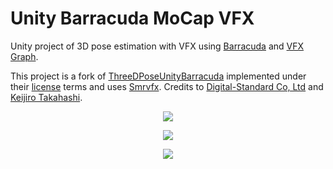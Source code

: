 # Unity Barracuda MoCap VFX

Unity project of 3D pose estimation with VFX using [Barracuda](https://github.com/Unity-Technologies/barracuda-release) and [VFX Graph](https://unity.com/visual-effect-graph).

This project is a fork of [ThreeDPoseUnityBarracuda](https://github.com/digital-standard/ThreeDPoseUnityBarracuda) implemented under their [license](https://github.com/digital-standard/ThreeDPoseUnityBarracuda/blob/master/README.md#license) terms and uses [Smrvfx](https://github.com/keijiro/Smrvfx). Credits to [Digital-Standard Co, Ltd](https://digital-standard.com/) and [Keijiro Takahashi](https://github.com/keijiro).

<p align="center"><img align="center" src="example1.gif"></p>
<p align="center"><img align="center" src="example2.gif"></p>
<p align="center"><img align="center" src="example3.gif"></p>

